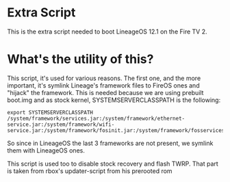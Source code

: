 # Extra Script
This is the extra script needed to boot LineageOS 12.1 on the Fire TV 2. 

# What's the utility of this?
This script, it's used for various reasons. The first one, and the more important, it's symlink Lineage's framework files to FireOS ones and "hijack" the framework. This is needed because we are using prebuilt boot.img and as stock kernel, SYSTEMSERVERCLASSPATH is the following:
```
export SYSTEMSERVERCLASSPATH /system/framework/services.jar:/system/framework/ethernet-service.jar:/system/framework/wifi-service.jar:/system/framework/fosinit.jar:/system/framework/fosservices.jar:/system/framework/AWSRemoteConfigurationAndroidClient.jar
```
So since in LineageOS the last 3 frameworks are not present, we symlink them with LineageOS ones.

This script is used too to disable stock recovery and flash TWRP. That part is taken from rbox's updater-script from his prerooted rom
